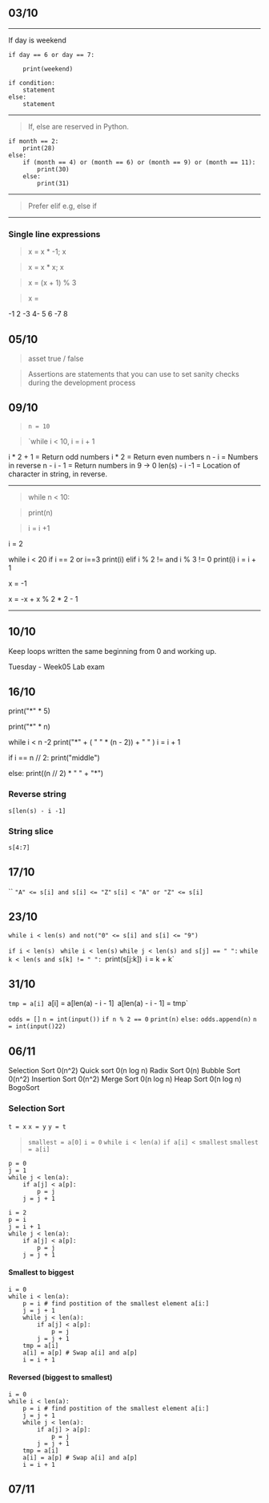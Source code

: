 ## 03/10

*** 
If day is weekend

	if day == 6 or day == 7:

		print(weekend)

	if condition:
		statement
	else:
		statement

***

> If, else are reserved in Python.

	if month == 2:
		print(28)
	else:
		if (month == 4) or (month == 6) or (month == 9) or (month == 11):
			print(30)
		else:
			print(31)
			
*** 
> Prefer elif e.g, else if

***

### Single line expressions

> x = x * -1; x

> x = x * x; x

> x = (x + 1) % 3

> x = 

-1 2 -3 4- 5 6 -7 8


## 05/10

> asset true / false

> Assertions are statements that you can use to set sanity checks during the development process


## 09/10
 > `n = 10`
 
 > `while i < 10, i = i + 1
 
 i * 2 + 1 = Return odd numbers
 i * 2 = Return even numbers
 n - i = Numbers in reverse
 n - i - 1 = Return numbers in 9 -> 0
len(s) - i -1 = Location of character in string, in reverse.

***
> while n < 10:

>	print(n)

>	i = i +1

i = 2

while i < 20
	if i == 2 or i==3
		print(i)
	elif i % 2 != and i % 3 != 0
		print(i)
	i = i + 1

x = -1

x = -x + x % 2 * 2 - 1

***
## 10/10

Keep loops written the same beginning from 0 and working up.

Tuesday - Week05 Lab exam
## 16/10

print("*" * 5)

print("*" * n)

while i < n -2
	print("*" + ( " " * (n - 2)) + " " )
	i = i + 1


if i == n // 2:
	print("middle")
	
else:
	print((n // 2) * " " + "*")
	
	
### Reverse string
	s[len(s) - i -1]
	
### String slice
	s[4:7]

## 17/10
``
`"A" <= s[i] and s[i] <= "Z"`
`s[i] < "A" or "Z" <= s[i]`


## 23/10

`while i < len(s) and not("0" <= s[i] and s[i] <= "9")`

`if i < len(s) `
	`while i < len(s)`
	`while j < len(s) and s[j] == " ":`
	`while k < len(s and s[k] != " ":
	`print(s[j:k])`
	`i = k + k`

## 31/10

`tmp = a[i]
`a[i] = a[len(a) - i - 1]`
`a[len(a) - i - 1] = tmp`

`odds = []`
`n = int(input())`
`if n % 2 == 0`
	`print(n)`
`else:`
	`odds.append(n)`
`n = int(input()22)`

## 06/11 
Selection Sort 0(n^2)
Quick sort 0(n log n)
Radix Sort 0(n)
Bubble Sort 0(n^2)
Insertion Sort 0(n^2)
Merge Sort 0(n log n)
Heap Sort 0(n log n)
BogoSort 

### Selection Sort

`t = x`
`x = y`
`y = t`

> `smallest = a[0]`
> 	`i = 0`
> 	`while i < len(a)`
> 		`if a[i] < smallest`
> 			`smallest = a[i]`

```
p = 0
j = 1
while j < len(a):
	if a[j] < a[p]:
		p = j
	j = j + 1
```

```
i = 2
p = i
j = i + 1
while j < len(a):
	if a[j] < a[p]:
		p = j
	j = j + 1
```

#### Smallest to biggest
```
i = 0
while i < len(a):
	p = i # find postition of the smallest element a[i:]
	j = j + 1
	while j < len(a):
		if a[j] < a[p]:
			p = j
		j = j + 1
	tmp = a[i]
	a[i] = a[p] # Swap a[i] and a[p]
	i = i + 1
```

#### Reversed (biggest to smallest)
```
i = 0
while i < len(a):
	p = i # find postition of the smallest element a[i:]
	j = j + 1
	while j < len(a):
		if a[j] > a[p]:
			p = j
		j = j + 1
	tmp = a[i]
	a[i] = a[p] # Swap a[i] and a[p]
	i = i + 1
```

## 07/11
